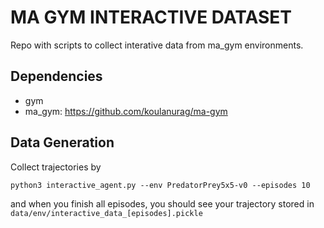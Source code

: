 # MA GYM INTERACTIVE DATASET
Repo with scripts to collect interative data from ma_gym environments.


## Dependencies
* gym
* ma_gym: https://github.com/koulanurag/ma-gym


## Data Generation
Collect trajectories by
```
python3 interactive_agent.py --env PredatorPrey5x5-v0 --episodes 10
```
and when you finish all episodes, you should see your trajectory stored in `data/env/interactive_data_[episodes].pickle`

<!-- Data for `PredatorPrey5x5-v0` is pre-generated, processed, and converted to julia JLD2 files in `ma_gym/PredatorPrey5x5-v0/julia` directory. -->
